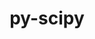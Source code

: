 ---
title: "py-scipy"
layout: cache
categories: [package, develop-2023-11-05]
meta: {"versions": ["1.10.1", "1.11.3", "1.6.1"], "compilers": ["apple-clang@=15.0.0", "gcc@=11.3.0", "gcc@=11.4.0", "gcc@=12.3.0", "gcc@=9.4.0", "oneapi@=2023.2.0"], "oss": ["ubuntu20.04", "ubuntu22.04", "ventura"], "platforms": ["darwin", "linux"], "targets": ["aarch64", "neoverse_v1", "ppc64le", "x86_64_v3"], "stacks": ["e4s", "e4s-neoverse_v1", "e4s-oneapi", "e4s-power", "ml-darwin-aarch64-mps", "ml-linux-x86_64-cpu", "ml-linux-x86_64-cuda", "ml-linux-x86_64-rocm", "root", "tutorial"], "num_specs": 24, "num_specs_by_stack": {"ml-darwin-aarch64-mps": 3, "root": 24, "e4s-neoverse_v1": 4, "e4s-power": 4, "e4s": 4, "e4s-oneapi": 3, "ml-linux-x86_64-cpu": 5, "ml-linux-x86_64-rocm": 4, "ml-linux-x86_64-cuda": 5, "tutorial": 1}}
spec_details: [{"hash": "f5lmmsgv4ndskzllngbeico2f74r3pbu", "compiler": "apple-clang@=15.0.0", "versions": ["1.11.3"], "os": "ventura", "platform": "darwin", "target": "aarch64", "variants": ["build_system=python_pip"], "stacks": ["ml-darwin-aarch64-mps", "root"], "size": "-", "tarball": "https://binaries.spack.io/develop-2023-11-05/build_cache/darwin-ventura-aarch64/apple-clang-15.0.0/py-scipy-1.11.3/darwin-ventura-aarch64-apple-clang-15.0.0-py-scipy-1.11.3-f5lmmsgv4ndskzllngbeico2f74r3pbu.spack"}, {"hash": "37i3q4i3zic7d64cpkwo2oc35sih4ft2", "compiler": "apple-clang@=15.0.0", "versions": ["1.11.3"], "os": "ventura", "platform": "darwin", "target": "aarch64", "variants": ["build_system=python_pip"], "stacks": ["ml-darwin-aarch64-mps", "root"], "size": "-", "tarball": "https://binaries.spack.io/develop-2023-11-05/build_cache/darwin-ventura-aarch64/apple-clang-15.0.0/py-scipy-1.11.3/darwin-ventura-aarch64-apple-clang-15.0.0-py-scipy-1.11.3-37i3q4i3zic7d64cpkwo2oc35sih4ft2.spack"}, {"hash": "ghqbugvsiiknrmj5vkekbijz2vmdh24f", "compiler": "apple-clang@=15.0.0", "versions": ["1.11.3"], "os": "ventura", "platform": "darwin", "target": "aarch64", "variants": ["build_system=python_pip"], "stacks": ["ml-darwin-aarch64-mps", "root"], "size": "-", "tarball": "https://binaries.spack.io/develop-2023-11-05/build_cache/darwin-ventura-aarch64/apple-clang-15.0.0/py-scipy-1.11.3/darwin-ventura-aarch64-apple-clang-15.0.0-py-scipy-1.11.3-ghqbugvsiiknrmj5vkekbijz2vmdh24f.spack"}, {"hash": "p52p4btqobsl72masv47dfxds5q3bvxc", "compiler": "gcc@=11.4.0", "versions": ["1.11.3"], "os": "ubuntu20.04", "platform": "linux", "target": "neoverse_v1", "variants": ["build_system=python_pip"], "stacks": ["e4s-neoverse_v1", "root"], "size": "-", "tarball": "https://binaries.spack.io/develop-2023-11-05/build_cache/linux-ubuntu20.04-neoverse_v1/gcc-11.4.0/py-scipy-1.11.3/linux-ubuntu20.04-neoverse_v1-gcc-11.4.0-py-scipy-1.11.3-p52p4btqobsl72masv47dfxds5q3bvxc.spack"}, {"hash": "riz5suvgtky5i53xb6a6qo73q7m45prk", "compiler": "gcc@=11.4.0", "versions": ["1.11.3"], "os": "ubuntu20.04", "platform": "linux", "target": "neoverse_v1", "variants": ["build_system=python_pip"], "stacks": ["e4s-neoverse_v1", "root"], "size": "-", "tarball": "https://binaries.spack.io/develop-2023-11-05/build_cache/linux-ubuntu20.04-neoverse_v1/gcc-11.4.0/py-scipy-1.11.3/linux-ubuntu20.04-neoverse_v1-gcc-11.4.0-py-scipy-1.11.3-riz5suvgtky5i53xb6a6qo73q7m45prk.spack"}, {"hash": "ekv5jjhv53dp3zi26hsqiczjmrx7i4by", "compiler": "gcc@=11.4.0", "versions": ["1.11.3"], "os": "ubuntu20.04", "platform": "linux", "target": "neoverse_v1", "variants": ["build_system=python_pip"], "stacks": ["e4s-neoverse_v1", "root"], "size": "-", "tarball": "https://binaries.spack.io/develop-2023-11-05/build_cache/linux-ubuntu20.04-neoverse_v1/gcc-11.4.0/py-scipy-1.11.3/linux-ubuntu20.04-neoverse_v1-gcc-11.4.0-py-scipy-1.11.3-ekv5jjhv53dp3zi26hsqiczjmrx7i4by.spack"}, {"hash": "cof3mcbign2dbn33hvelgnccbc2ku5qm", "compiler": "gcc@=11.4.0", "versions": ["1.11.3"], "os": "ubuntu20.04", "platform": "linux", "target": "neoverse_v1", "variants": ["build_system=python_pip"], "stacks": ["e4s-neoverse_v1", "root"], "size": "-", "tarball": "https://binaries.spack.io/develop-2023-11-05/build_cache/linux-ubuntu20.04-neoverse_v1/gcc-11.4.0/py-scipy-1.11.3/linux-ubuntu20.04-neoverse_v1-gcc-11.4.0-py-scipy-1.11.3-cof3mcbign2dbn33hvelgnccbc2ku5qm.spack"}, {"hash": "4a3dadn2bgci56dpori337khe6pqf5sc", "compiler": "gcc@=9.4.0", "versions": ["1.11.3"], "os": "ubuntu20.04", "platform": "linux", "target": "ppc64le", "variants": ["build_system=python_pip"], "stacks": ["e4s-power", "root"], "size": "-", "tarball": "https://binaries.spack.io/develop-2023-11-05/build_cache/linux-ubuntu20.04-ppc64le/gcc-9.4.0/py-scipy-1.11.3/linux-ubuntu20.04-ppc64le-gcc-9.4.0-py-scipy-1.11.3-4a3dadn2bgci56dpori337khe6pqf5sc.spack"}, {"hash": "kbooieraoy2rqzbaavmoml7oamaikwf6", "compiler": "gcc@=9.4.0", "versions": ["1.11.3"], "os": "ubuntu20.04", "platform": "linux", "target": "ppc64le", "variants": ["build_system=python_pip"], "stacks": ["e4s-power", "root"], "size": "-", "tarball": "https://binaries.spack.io/develop-2023-11-05/build_cache/linux-ubuntu20.04-ppc64le/gcc-9.4.0/py-scipy-1.11.3/linux-ubuntu20.04-ppc64le-gcc-9.4.0-py-scipy-1.11.3-kbooieraoy2rqzbaavmoml7oamaikwf6.spack"}, {"hash": "kcxzcmcsu4okz64pzkkf7aqx7374g3fi", "compiler": "gcc@=9.4.0", "versions": ["1.11.3"], "os": "ubuntu20.04", "platform": "linux", "target": "ppc64le", "variants": ["build_system=python_pip"], "stacks": ["e4s-power", "root"], "size": "-", "tarball": "https://binaries.spack.io/develop-2023-11-05/build_cache/linux-ubuntu20.04-ppc64le/gcc-9.4.0/py-scipy-1.11.3/linux-ubuntu20.04-ppc64le-gcc-9.4.0-py-scipy-1.11.3-kcxzcmcsu4okz64pzkkf7aqx7374g3fi.spack"}, {"hash": "x4qilj37tiilgg7dn66oatrjuqma3axx", "compiler": "gcc@=9.4.0", "versions": ["1.11.3"], "os": "ubuntu20.04", "platform": "linux", "target": "ppc64le", "variants": ["build_system=python_pip"], "stacks": ["e4s-power", "root"], "size": "-", "tarball": "https://binaries.spack.io/develop-2023-11-05/build_cache/linux-ubuntu20.04-ppc64le/gcc-9.4.0/py-scipy-1.11.3/linux-ubuntu20.04-ppc64le-gcc-9.4.0-py-scipy-1.11.3-x4qilj37tiilgg7dn66oatrjuqma3axx.spack"}, {"hash": "4h56khhfgwje235ve3z4i5tx43nw2lh6", "compiler": "gcc@=11.4.0", "versions": ["1.11.3"], "os": "ubuntu20.04", "platform": "linux", "target": "x86_64_v3", "variants": ["build_system=python_pip"], "stacks": ["root", "e4s"], "size": "-", "tarball": "https://binaries.spack.io/develop-2023-11-05/build_cache/linux-ubuntu20.04-x86_64_v3/gcc-11.4.0/py-scipy-1.11.3/linux-ubuntu20.04-x86_64_v3-gcc-11.4.0-py-scipy-1.11.3-4h56khhfgwje235ve3z4i5tx43nw2lh6.spack"}, {"hash": "4wkhtdceed5pyc5sc5yunaj76ivvc4uh", "compiler": "gcc@=11.4.0", "versions": ["1.11.3"], "os": "ubuntu20.04", "platform": "linux", "target": "x86_64_v3", "variants": ["build_system=python_pip"], "stacks": ["root", "e4s"], "size": "-", "tarball": "https://binaries.spack.io/develop-2023-11-05/build_cache/linux-ubuntu20.04-x86_64_v3/gcc-11.4.0/py-scipy-1.11.3/linux-ubuntu20.04-x86_64_v3-gcc-11.4.0-py-scipy-1.11.3-4wkhtdceed5pyc5sc5yunaj76ivvc4uh.spack"}, {"hash": "buepl44ptgrlmg2exmvhymyx2juhahlq", "compiler": "gcc@=11.4.0", "versions": ["1.11.3"], "os": "ubuntu20.04", "platform": "linux", "target": "x86_64_v3", "variants": ["build_system=python_pip"], "stacks": ["root", "e4s"], "size": "-", "tarball": "https://binaries.spack.io/develop-2023-11-05/build_cache/linux-ubuntu20.04-x86_64_v3/gcc-11.4.0/py-scipy-1.11.3/linux-ubuntu20.04-x86_64_v3-gcc-11.4.0-py-scipy-1.11.3-buepl44ptgrlmg2exmvhymyx2juhahlq.spack"}, {"hash": "sykqm6fqqjznyk4ng57fdv7ozyztdz46", "compiler": "gcc@=11.4.0", "versions": ["1.11.3"], "os": "ubuntu20.04", "platform": "linux", "target": "x86_64_v3", "variants": ["build_system=python_pip"], "stacks": ["root", "e4s"], "size": "-", "tarball": "https://binaries.spack.io/develop-2023-11-05/build_cache/linux-ubuntu20.04-x86_64_v3/gcc-11.4.0/py-scipy-1.11.3/linux-ubuntu20.04-x86_64_v3-gcc-11.4.0-py-scipy-1.11.3-sykqm6fqqjznyk4ng57fdv7ozyztdz46.spack"}, {"hash": "6bb7yfydl4ihsfm5fi76i7vtg7on5bwh", "compiler": "oneapi@=2023.2.0", "versions": ["1.10.1"], "os": "ubuntu20.04", "platform": "linux", "target": "x86_64_v3", "variants": ["build_system=python_pip"], "stacks": ["root", "e4s-oneapi"], "size": "-", "tarball": "https://binaries.spack.io/develop-2023-11-05/build_cache/linux-ubuntu20.04-x86_64_v3/oneapi-2023.2.0/py-scipy-1.10.1/linux-ubuntu20.04-x86_64_v3-oneapi-2023.2.0-py-scipy-1.10.1-6bb7yfydl4ihsfm5fi76i7vtg7on5bwh.spack"}, {"hash": "3lfnfest6dwfqeabhfczrevubytks5zr", "compiler": "oneapi@=2023.2.0", "versions": ["1.10.1"], "os": "ubuntu20.04", "platform": "linux", "target": "x86_64_v3", "variants": ["build_system=python_pip"], "stacks": ["root", "e4s-oneapi"], "size": "-", "tarball": "https://binaries.spack.io/develop-2023-11-05/build_cache/linux-ubuntu20.04-x86_64_v3/oneapi-2023.2.0/py-scipy-1.10.1/linux-ubuntu20.04-x86_64_v3-oneapi-2023.2.0-py-scipy-1.10.1-3lfnfest6dwfqeabhfczrevubytks5zr.spack"}, {"hash": "kb22sopf3yw77zewdqe65leykqydxqfm", "compiler": "oneapi@=2023.2.0", "versions": ["1.10.1"], "os": "ubuntu20.04", "platform": "linux", "target": "x86_64_v3", "variants": ["build_system=python_pip"], "stacks": ["root", "e4s-oneapi"], "size": "-", "tarball": "https://binaries.spack.io/develop-2023-11-05/build_cache/linux-ubuntu20.04-x86_64_v3/oneapi-2023.2.0/py-scipy-1.10.1/linux-ubuntu20.04-x86_64_v3-oneapi-2023.2.0-py-scipy-1.10.1-kb22sopf3yw77zewdqe65leykqydxqfm.spack"}, {"hash": "2vcszitrmruvqjic2taxq5k2zbaesz2a", "compiler": "gcc@=11.3.0", "versions": ["1.11.3"], "os": "ubuntu22.04", "platform": "linux", "target": "x86_64_v3", "variants": ["build_system=python_pip"], "stacks": ["ml-linux-x86_64-cpu", "ml-linux-x86_64-rocm", "root", "ml-linux-x86_64-cuda"], "size": "-", "tarball": "https://binaries.spack.io/develop-2023-11-05/build_cache/linux-ubuntu22.04-x86_64_v3/gcc-11.3.0/py-scipy-1.11.3/linux-ubuntu22.04-x86_64_v3-gcc-11.3.0-py-scipy-1.11.3-2vcszitrmruvqjic2taxq5k2zbaesz2a.spack"}, {"hash": "hqrmvsod2fcmvlslge2urcfc2ttigdyo", "compiler": "gcc@=11.3.0", "versions": ["1.11.3"], "os": "ubuntu22.04", "platform": "linux", "target": "x86_64_v3", "variants": ["build_system=python_pip"], "stacks": ["ml-linux-x86_64-cpu", "root", "ml-linux-x86_64-cuda"], "size": "-", "tarball": "https://binaries.spack.io/develop-2023-11-05/build_cache/linux-ubuntu22.04-x86_64_v3/gcc-11.3.0/py-scipy-1.11.3/linux-ubuntu22.04-x86_64_v3-gcc-11.3.0-py-scipy-1.11.3-hqrmvsod2fcmvlslge2urcfc2ttigdyo.spack"}, {"hash": "jytoxqgiqniwicx5s64euqa2gas747hc", "compiler": "gcc@=11.3.0", "versions": ["1.6.1"], "os": "ubuntu22.04", "platform": "linux", "target": "x86_64_v3", "variants": ["build_system=python_pip"], "stacks": ["ml-linux-x86_64-cpu", "ml-linux-x86_64-rocm", "root", "ml-linux-x86_64-cuda"], "size": "-", "tarball": "https://binaries.spack.io/develop-2023-11-05/build_cache/linux-ubuntu22.04-x86_64_v3/gcc-11.3.0/py-scipy-1.6.1/linux-ubuntu22.04-x86_64_v3-gcc-11.3.0-py-scipy-1.6.1-jytoxqgiqniwicx5s64euqa2gas747hc.spack"}, {"hash": "t7ocucm427qiqfo7zzg5orwnf34qvxav", "compiler": "gcc@=11.3.0", "versions": ["1.11.3"], "os": "ubuntu22.04", "platform": "linux", "target": "x86_64_v3", "variants": ["build_system=python_pip"], "stacks": ["ml-linux-x86_64-cpu", "ml-linux-x86_64-rocm", "root", "ml-linux-x86_64-cuda"], "size": "-", "tarball": "https://binaries.spack.io/develop-2023-11-05/build_cache/linux-ubuntu22.04-x86_64_v3/gcc-11.3.0/py-scipy-1.11.3/linux-ubuntu22.04-x86_64_v3-gcc-11.3.0-py-scipy-1.11.3-t7ocucm427qiqfo7zzg5orwnf34qvxav.spack"}, {"hash": "stquhtdchhiy26b2bjxhmthnek63syjy", "compiler": "gcc@=11.3.0", "versions": ["1.11.3"], "os": "ubuntu22.04", "platform": "linux", "target": "x86_64_v3", "variants": ["build_system=python_pip"], "stacks": ["ml-linux-x86_64-cpu", "ml-linux-x86_64-rocm", "root", "ml-linux-x86_64-cuda"], "size": "-", "tarball": "https://binaries.spack.io/develop-2023-11-05/build_cache/linux-ubuntu22.04-x86_64_v3/gcc-11.3.0/py-scipy-1.11.3/linux-ubuntu22.04-x86_64_v3-gcc-11.3.0-py-scipy-1.11.3-stquhtdchhiy26b2bjxhmthnek63syjy.spack"}, {"hash": "b6ldv5od6c4dly7ypi262oie3cev6err", "compiler": "gcc@=12.3.0", "versions": ["1.11.3"], "os": "ubuntu22.04", "platform": "linux", "target": "x86_64_v3", "variants": ["build_system=python_pip"], "stacks": ["tutorial", "root"], "size": "-", "tarball": "https://binaries.spack.io/develop-2023-11-05/build_cache/linux-ubuntu22.04-x86_64_v3/gcc-12.3.0/py-scipy-1.11.3/linux-ubuntu22.04-x86_64_v3-gcc-12.3.0-py-scipy-1.11.3-b6ldv5od6c4dly7ypi262oie3cev6err.spack"}]
---